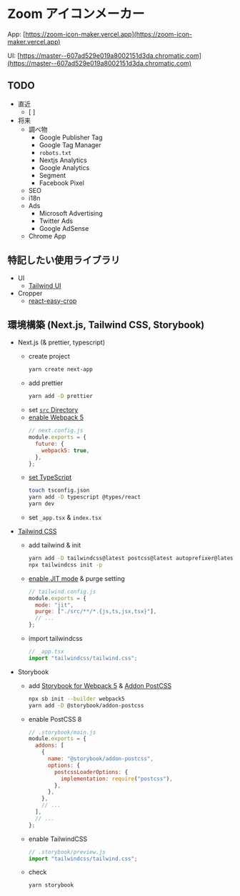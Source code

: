 # Zoom アイコンメーカー

App: [https://zoom-icon-maker.vercel.app](https://zoom-icon-maker.vercel.app)

UI: [https://master--607ad529e019a8002151d3da.chromatic.com](https://master--607ad529e019a8002151d3da.chromatic.com)

## TODO

- 直近
  - [ ]
- 将来
  - 調べ物
    - Google Publisher Tag
    - Google Tag Manager
    - `robots.txt`
    - Nextjs Analytics
    - Google Analytics
    - Segment
    - Facebook Pixel
  - SEO
  - i18n
  - Ads
    - Microsoft Advertising
    - Twitter Ads
    - Google AdSense
  - Chrome App

## 特記したい使用ライブラリ

- UI
  - [Tailwind UI](https://tailwindui.com/)
- Cropper
  - [react-easy-crop](https://github.com/ricardo-ch/react-easy-crop)

<!-- classnames, typescript-plugin-css-modules, framer -->

## 環境構築 (Next.js, Tailwind CSS, Storybook)

- Next.js (& prettier, typescript)
  - create project
    ```bash
    yarn create next-app
    ```
  - add prettier
    ```bash
    yarn add -D prettier
    ```
  - set [`src` Directory](https://nextjs.org/docs/advanced-features/src-directory)
  - [enable Webpack 5](https://nextjs.org/docs/messages/webpack5)
    ```javascript
    // next.config.js
    module.exports = {
      future: {
        webpack5: true,
      },
    };
    ```
  - [set TypeScript](https://nextjs.org/docs/basic-features/typescript)
    ```bash
    touch tsconfig.json
    yarn add -D typescript @types/react
    yarn dev
    ```
  - set `_app.tsx` & `index.tsx`
- [Tailwind CSS](https://tailwindcss.com/docs/guides/nextjs)

  - add tailwind & init
    ```bash
    yarn add -D tailwindcss@latest postcss@latest autoprefixer@latest
    npx tailwindcss init -p
    ```
  - [enable JIT mode](https://tailwindcss.com/docs/just-in-time-mode) & purge setting

    ```javascript
    // tailwind.config.js
    module.exports = {
      mode: "jit",
      purge: ["./src/**/*.{js,ts,jsx,tsx}"],
      // ...
    };
    ```

  - import tailwindcss
    ```typescript
    // _app.tsx
    import "tailwindcss/tailwind.css";
    ```

- Storybook
  - add [Storybook for Webpack 5](https://storybook.js.org/blog/storybook-for-webpack-5/) & [Addon PostCSS](https://storybook.js.org/addons/@storybook/addon-postcss)
    ```bash
    npx sb init --builder webpack5
    yarn add -D @storybook/addon-postcss
    ```
  - enable PostCSS 8
    ```javascript
    // .storybook/main.js
    module.exports = {
      addons: [
        {
          name: "@storybook/addon-postcss",
          options: {
            postcssLoaderOptions: {
              implementation: require("postcss"),
            },
          },
        },
        // ...
      ],
      // ...
    };
    ```
  - enable TailwindCSS
    ```javascript
    // .storybook/preview.js
    import "tailwindcss/tailwind.css";
    ```
  - check
    ```bash
    yarn storybook
    ```
